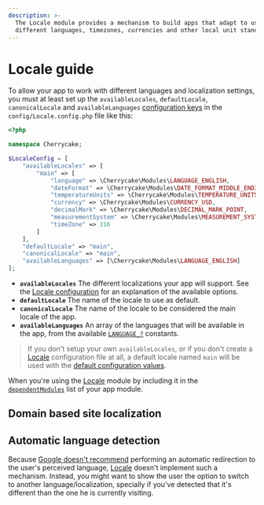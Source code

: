 ```yaml
---
description: >-
  The Locale module provides a mechanism to build apps that adapt to users using
  different languages, timezones, currencies and other local unit standards.
---
```


# Locale guide

To allow your app to work with different languages and localization settings, you must at least set up the `availableLocales`, `defaultLocale`, `canonicalLocale` and `availableLanguages` [configuration keys](../reference/core-modules/locale/#configuration) in the `config/Locale.config.php` file like this:

```php
<?php

namespace Cherrycake;

$LocaleConfig = [
	"availableLocales" => [
		"main" => [
			"language" => \Cherrycake\Modules\LANGUAGE_ENGLISH,
			"dateFormat" => \Cherrycake\Modules\DATE_FORMAT_MIDDLE_ENDIAN,
			"temperatureUnits" => \Cherrycake\Modules\TEMPERATURE_UNITS_FAHRENHEIT,
			"currency" => \Cherrycake\Modules\CURRENCY_USD,
			"decimalMark" => \Cherrycake\Modules\DECIMAL_MARK_POINT,
			"measurementSystem" => \Cherrycake\Modules\MEASUREMENT_SYSTEM_IMPERIAL,
			"timeZone" => 216
		]
	],
	"defaultLocale" => "main",
	"canonicalLocale" => "main",
	"availableLanguages" => [\Cherrycake\Modules\LANGUAGE_ENGLISH]
];
```

* **`availableLocales`** The different localizations your app will support. See the [Locale configuration](../reference/core-modules/locale/#configuration) for an explanation of the available options.
* **`defaultLocale`** The name of the locale to use as default.
* **`canonicalLocale`** The name of the locale to be considered the main locale of the app.
* **`availableLanguages`** An array of the languages that will be available in the app, from the available [`LANGUAGE_?`](../reference/core-modules/locale/#constants) constants.

> If you don't setup your own `availableLocales`, or if you don't create a [Locale](../reference/core-modules/locale/) configuration file at all,  a default locale named `main` will be used with the [default configuration values](../reference/core-modules/locale/#configuration).

When you're using the [Locale](../reference/core-modules/locale/) module by including it in the [`dependentModules`](modules-guide.md#specifying-module-dependencies) list of your app module.

## Domain based site localization

## Automatic language detection

Because [Google doesn't recommend](https://support.google.com/webmasters/answer/182192) performing an automatic redirection to the user's perceived language, [Locale](../reference/core-modules/locale/) doesn't implement such a mechanism. Instead, you might want to show the user the option to switch to another language/localization, specially if you've detected that it's different than the one he is currently visiting.

